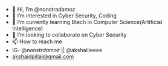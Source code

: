 - 👋 Hi, I’m @nonstradamoz
- 👀 I’m interested in Cyber Security, Coding
- 🌱 I’m currently learning Btech in Computer Science(Artificial Intelligence)
- 💞️ I’m looking to collaborate on Cyber Security
- 📫 How to reach me
- IG- @_nonstrdamoz_  ||  @akshaiiieeee
- akshaidpillai@gmail.com 

<!---
nonstradamoz/nonstradamoz is a ✨ special ✨ repository because its `README.md` (this file) appears on your GitHub profile.
You can click the Preview link to take a look at your changes.
--->
